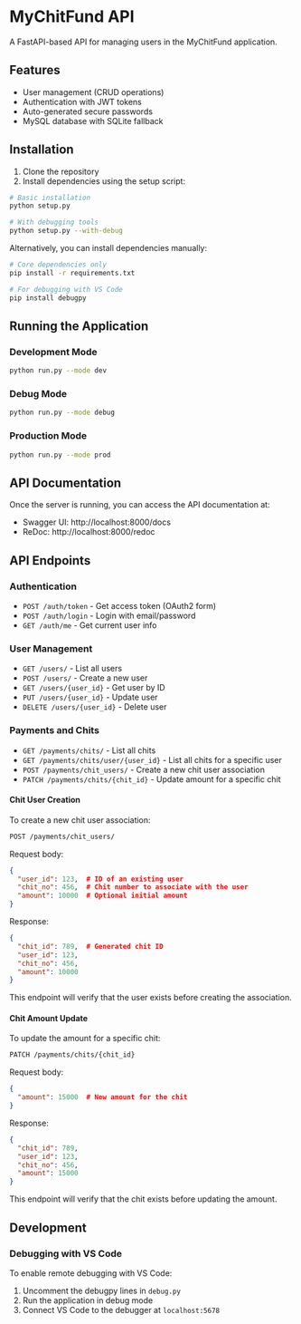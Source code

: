 # MyChitFund API

A FastAPI-based API for managing users in the MyChitFund application.

## Features

- User management (CRUD operations)
- Authentication with JWT tokens
- Auto-generated secure passwords
- MySQL database with SQLite fallback

## Installation

1. Clone the repository
2. Install dependencies using the setup script:

```bash
# Basic installation
python setup.py

# With debugging tools
python setup.py --with-debug
```

Alternatively, you can install dependencies manually:

```bash
# Core dependencies only
pip install -r requirements.txt

# For debugging with VS Code
pip install debugpy
```

## Running the Application

### Development Mode

```bash
python run.py --mode dev
```

### Debug Mode

```bash
python run.py --mode debug
```

### Production Mode

```bash
python run.py --mode prod
```

## API Documentation

Once the server is running, you can access the API documentation at:

- Swagger UI: http://localhost:8000/docs
- ReDoc: http://localhost:8000/redoc

## API Endpoints

### Authentication

- `POST /auth/token` - Get access token (OAuth2 form)
- `POST /auth/login` - Login with email/password
- `GET /auth/me` - Get current user info

### User Management

- `GET /users/` - List all users
- `POST /users/` - Create a new user
- `GET /users/{user_id}` - Get user by ID
- `PUT /users/{user_id}` - Update user
- `DELETE /users/{user_id}` - Delete user

### Payments and Chits

- `GET /payments/chits/` - List all chits
- `GET /payments/chits/user/{user_id}` - List all chits for a specific user
- `POST /payments/chit_users/` - Create a new chit user association
- `PATCH /payments/chits/{chit_id}` - Update amount for a specific chit

#### Chit User Creation

To create a new chit user association:

```bash
POST /payments/chit_users/
```

Request body:
```json
{
  "user_id": 123,  # ID of an existing user
  "chit_no": 456,  # Chit number to associate with the user
  "amount": 10000  # Optional initial amount
}
```

Response:
```json
{
  "chit_id": 789,  # Generated chit ID
  "user_id": 123,
  "chit_no": 456,
  "amount": 10000
}
```

This endpoint will verify that the user exists before creating the association.

#### Chit Amount Update

To update the amount for a specific chit:

```bash
PATCH /payments/chits/{chit_id}
```

Request body:
```json
{
  "amount": 15000  # New amount for the chit
}
```

Response:
```json
{
  "chit_id": 789,
  "user_id": 123,
  "chit_no": 456,
  "amount": 15000
}
```

This endpoint will verify that the chit exists before updating the amount.

## Development

### Debugging with VS Code

To enable remote debugging with VS Code:

1. Uncomment the debugpy lines in `debug.py`
2. Run the application in debug mode
3. Connect VS Code to the debugger at `localhost:5678`